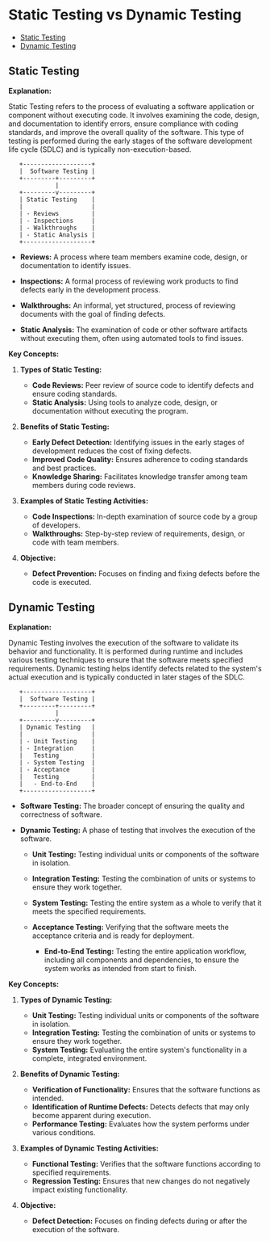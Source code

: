 # Static Testing vs Dynamic Testing

- [Static Testing](#static-testing)
- [Dynamic Testing](#dynamic-testing)

## Static Testing

**Explanation:**

Static Testing refers to the process of evaluating a software application or component without executing code. It involves examining the code, design, and documentation to identify errors, ensure compliance with coding standards, and improve the overall quality of the software. This type of testing is performed during the early stages of the software development life cycle (SDLC) and is typically non-execution-based.

```
   +-------------------+
   |  Software Testing |
   +---------+---------+
             |
   +---------v---------+
   | Static Testing    |
   |                   |
   | - Reviews         |
   | - Inspections     |
   | - Walkthroughs    |
   | - Static Analysis |
   +-------------------+
```

  - **Reviews:** A process where team members examine code, design, or documentation to identify issues.
  
  - **Inspections:** A formal process of reviewing work products to find defects early in the development process.
  
  - **Walkthroughs:** An informal, yet structured, process of reviewing documents with the goal of finding defects.
  
  - **Static Analysis:** The examination of code or other software artifacts without executing them, often using automated tools to find issues.

**Key Concepts:**

1. **Types of Static Testing:**
   - **Code Reviews:** Peer review of source code to identify defects and ensure coding standards.
   - **Static Analysis:** Using tools to analyze code, design, or documentation without executing the program.

2. **Benefits of Static Testing:**
   - **Early Defect Detection:** Identifying issues in the early stages of development reduces the cost of fixing defects.
   - **Improved Code Quality:** Ensures adherence to coding standards and best practices.
   - **Knowledge Sharing:** Facilitates knowledge transfer among team members during code reviews.

3. **Examples of Static Testing Activities:**
   - **Code Inspections:** In-depth examination of source code by a group of developers.
   - **Walkthroughs:** Step-by-step review of requirements, design, or code with team members.

4. **Objective:**
   - **Defect Prevention:** Focuses on finding and fixing defects before the code is executed.

## Dynamic Testing

**Explanation:**

Dynamic Testing involves the execution of the software to validate its behavior and functionality. It is performed during runtime and includes various testing techniques to ensure that the software meets specified requirements. Dynamic testing helps identify defects related to the system's actual execution and is typically conducted in later stages of the SDLC.

```plaintext
   +-------------------+
   |  Software Testing |
   +---------+---------+
             |
   +---------v---------+
   | Dynamic Testing   |
   |                   |
   | - Unit Testing    |
   | - Integration     |
   |   Testing         |
   | - System Testing  |
   | - Acceptance      |
   |   Testing         |
   |   - End-to-End    |
   +-------------------+
```

- **Software Testing:** The broader concept of ensuring the quality and correctness of software.

- **Dynamic Testing:** A phase of testing that involves the execution of the software.

  - **Unit Testing:** Testing individual units or components of the software in isolation.
  
  - **Integration Testing:** Testing the combination of units or systems to ensure they work together.
  
  - **System Testing:** Testing the entire system as a whole to verify that it meets the specified requirements.
  
  - **Acceptance Testing:** Verifying that the software meets the acceptance criteria and is ready for deployment.

    - **End-to-End Testing:** Testing the entire application workflow, including all components and dependencies, to ensure the system works as intended from start to finish.

**Key Concepts:**

1. **Types of Dynamic Testing:**
   - **Unit Testing:** Testing individual units or components of the software in isolation.
   - **Integration Testing:** Testing the combination of units or systems to ensure they work together.
   - **System Testing:** Evaluating the entire system's functionality in a complete, integrated environment.

2. **Benefits of Dynamic Testing:**
   - **Verification of Functionality:** Ensures that the software functions as intended.
   - **Identification of Runtime Defects:** Detects defects that may only become apparent during execution.
   - **Performance Testing:** Evaluates how the system performs under various conditions.

3. **Examples of Dynamic Testing Activities:**
   - **Functional Testing:** Verifies that the software functions according to specified requirements.
   - **Regression Testing:** Ensures that new changes do not negatively impact existing functionality.

4. **Objective:**
   - **Defect Detection:** Focuses on finding defects during or after the execution of the software.